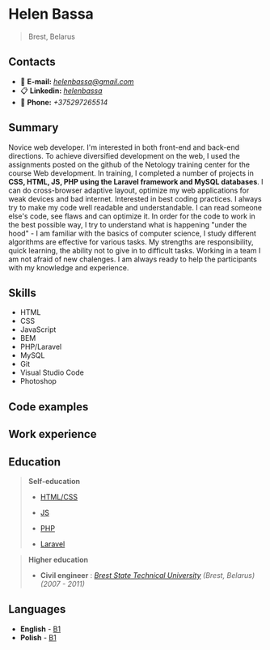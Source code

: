 # Helen Bassa
> Brest, Belarus
## Contacts
* :email: **E-mail:** *helenbassa@gmail.com*
* :clipboard: **Linkedin:** [*helenbassa*](https://www.linkedin.com/in/helenbassa/)
* :calling: **Phone:** *+375297265514*

## Summary
Novice web developer. I'm interested in both front-end and back-end directions. To achieve diversified development on the web, I used the assignments posted on the github of the Netology training center for the course Web development. In training, I completed a number of projects in **CSS, HTML, JS, PHP using the Laravel framework and MySQL databases**. 
I can do cross-browser adaptive layout, optimize my web applications for weak devices and bad internet. Interested in best coding practices. I always try to make my code well readable and understandable. I can read someone else's code, see flaws and can optimize it. In order for the code to work in the best possible way, I try to understand what is happening "under the hood" - I am familiar with the basics of computer science, I study different algorithms are effective for various tasks.
My strengths are responsibility, quick learning, the ability not to give in to difficult tasks. Working in a team I am not afraid of new chalenges. I am always ready to help the participants with my knowledge and experience.

## Skills
* HTML
* CSS
* JavaScript
* BEM
* PHP/Laravel
* MySQL
* Git
* Visual Studio Code
* Photoshop

## Code examples

## Work experience

## Education
> **Self-education**
> * [HTML/CSS](https://www.w3schools.com/)
>
> * [JS](https://learn.javascript.ru/)
>
> * [PHP](https://www.php.net/manual/ru/)
>
> * [Laravel](https://laravel.ru/docs/v5)

> **Higher education**
>
> * **Сivil engineer** : *[Brest State Technical University](https://en.bstu.by/) (Brest, Belarus) (2007 - 2011)*

## Languages
* **English** - [B1](https://www.efset.org/cert/P5sng7)
* **Polish** - [B1](https://ibb.co/RgBKKRR)
